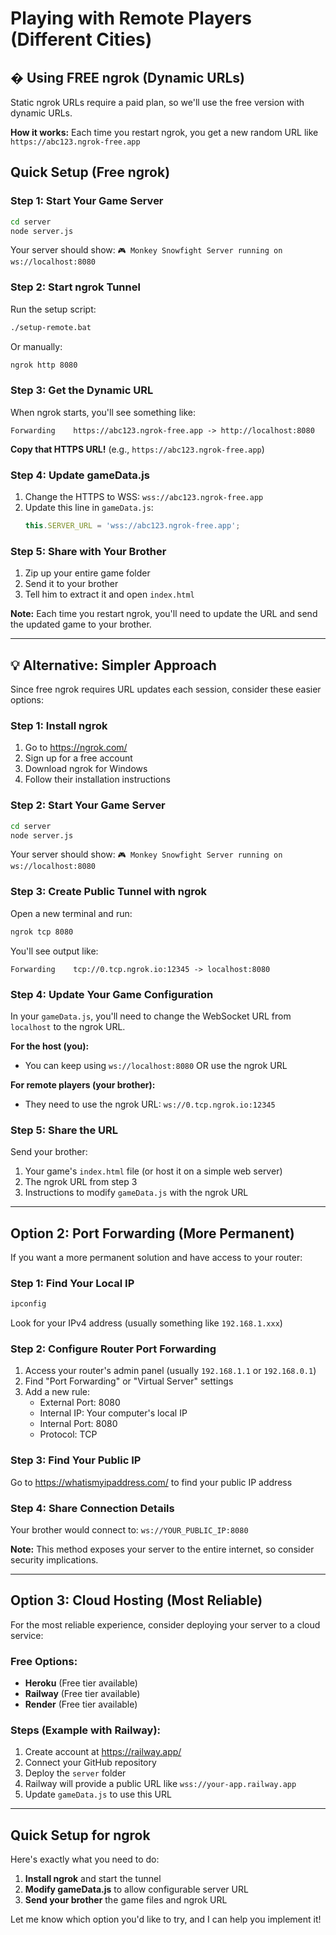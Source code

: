 # Playing with Remote Players (Different Cities)

## � Using FREE ngrok (Dynamic URLs)

Static ngrok URLs require a paid plan, so we'll use the free version with dynamic URLs.

**How it works:** Each time you restart ngrok, you get a new random URL like `https://abc123.ngrok-free.app`

## Quick Setup (Free ngrok)

### Step 1: Start Your Game Server
```bash
cd server
node server.js
```
Your server should show: `🎮 Monkey Snowfight Server running on ws://localhost:8080`

### Step 2: Start ngrok Tunnel
Run the setup script:
```bash
./setup-remote.bat
```

Or manually:
```bash
ngrok http 8080
```

### Step 3: Get the Dynamic URL
When ngrok starts, you'll see something like:
```
Forwarding    https://abc123.ngrok-free.app -> http://localhost:8080
```

**Copy that HTTPS URL!** (e.g., `https://abc123.ngrok-free.app`)

### Step 4: Update gameData.js
1. Change the HTTPS to WSS: `wss://abc123.ngrok-free.app`
2. Update this line in `gameData.js`:
   ```javascript
   this.SERVER_URL = 'wss://abc123.ngrok-free.app';
   ```

### Step 5: Share with Your Brother
1. Zip up your entire game folder
2. Send it to your brother
3. Tell him to extract it and open `index.html`

**Note:** Each time you restart ngrok, you'll need to update the URL and send the updated game to your brother.

---

## 💡 Alternative: Simpler Approach

Since free ngrok requires URL updates each session, consider these easier options:

### Step 1: Install ngrok
1. Go to https://ngrok.com/
2. Sign up for a free account
3. Download ngrok for Windows
4. Follow their installation instructions

### Step 2: Start Your Game Server
```bash
cd server
node server.js
```
Your server should show: `🎮 Monkey Snowfight Server running on ws://localhost:8080`

### Step 3: Create Public Tunnel with ngrok
Open a new terminal and run:
```bash
ngrok tcp 8080
```

You'll see output like:
```
Forwarding    tcp://0.tcp.ngrok.io:12345 -> localhost:8080
```

### Step 4: Update Your Game Configuration
In your `gameData.js`, you'll need to change the WebSocket URL from `localhost` to the ngrok URL.

**For the host (you):**
- You can keep using `ws://localhost:8080` OR use the ngrok URL

**For remote players (your brother):**
- They need to use the ngrok URL: `ws://0.tcp.ngrok.io:12345`

### Step 5: Share the URL
Send your brother:
1. Your game's `index.html` file (or host it on a simple web server)
2. The ngrok URL from step 3
3. Instructions to modify `gameData.js` with the ngrok URL

---

## Option 2: Port Forwarding (More Permanent)

If you want a more permanent solution and have access to your router:

### Step 1: Find Your Local IP
```bash
ipconfig
```
Look for your IPv4 address (usually something like `192.168.1.xxx`)

### Step 2: Configure Router Port Forwarding
1. Access your router's admin panel (usually `192.168.1.1` or `192.168.0.1`)
2. Find "Port Forwarding" or "Virtual Server" settings
3. Add a new rule:
   - External Port: 8080
   - Internal IP: Your computer's local IP
   - Internal Port: 8080
   - Protocol: TCP

### Step 3: Find Your Public IP
Go to https://whatismyipaddress.com/ to find your public IP address

### Step 4: Share Connection Details
Your brother would connect to: `ws://YOUR_PUBLIC_IP:8080`

**Note:** This method exposes your server to the entire internet, so consider security implications.

---

## Option 3: Cloud Hosting (Most Reliable)

For the most reliable experience, consider deploying your server to a cloud service:

### Free Options:
- **Heroku** (Free tier available)
- **Railway** (Free tier available)  
- **Render** (Free tier available)

### Steps (Example with Railway):
1. Create account at https://railway.app/
2. Connect your GitHub repository
3. Deploy the `server` folder
4. Railway will provide a public URL like `wss://your-app.railway.app`
5. Update `gameData.js` to use this URL

---

## Quick Setup for ngrok

Here's exactly what you need to do:

1. **Install ngrok** and start the tunnel
2. **Modify gameData.js** to allow configurable server URL
3. **Send your brother** the game files and ngrok URL

Let me know which option you'd like to try, and I can help you implement it!
